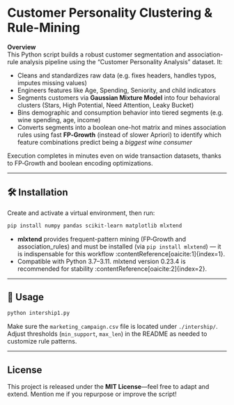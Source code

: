 # Customer Personality Clustering & Rule-Mining

**Overview**  
This Python script builds a robust customer segmentation and association-rule analysis pipeline using the “Customer Personality Analysis” dataset. It:

- Cleans and standardizes raw data (e.g. fixes headers, handles typos, imputes missing values)
- Engineers features like Age, Spending, Seniority, and child indicators
- Segments customers via **Gaussian Mixture Model** into four behavioral clusters (Stars, High Potential, Need Attention, Leaky Bucket)
- Bins demographic and consumption behavior into tiered segments (e.g. wine spending, age, income)
- Converts segments into a boolean one-hot matrix and mines association rules using fast **FP‑Growth** (instead of slower Apriori) to identify which feature combinations predict being a *biggest wine consumer*

Execution completes in minutes even on wide transaction datasets, thanks to FP‑Growth and boolean encoding optimizations.

---

## 🛠 Installation

Create and activate a virtual environment, then run:

```bash
pip install numpy pandas scikit-learn matplotlib mlxtend
```

- **mlxtend** provides frequent-pattern mining (FP‑Growth and association_rules) and must be installed (via `pip install mlxtend`) — it is indispensable for this workflow :contentReference[oaicite:1]{index=1}.
- Compatible with Python 3.7–3.11. mlxtend version 0.23.4 is recommended for stability :contentReference[oaicite:2]{index=2}.

---

## 🧪 Usage

```bash
python intership1.py
```

Make sure the `marketing_campaign.csv` file is located under `./intership/`. Adjust thresholds (`min_support`, `max_len`) in the README as needed to customize rule patterns.

---

## License

This project is released under the **MIT License**—feel free to adapt and extend. Mention me if you repurpose or improve the script!
